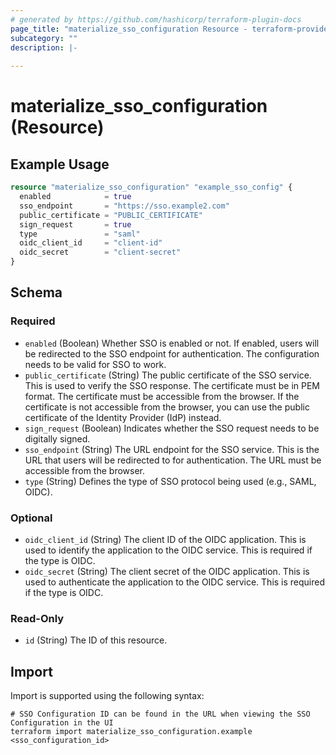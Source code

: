 ```yaml
---
# generated by https://github.com/hashicorp/terraform-plugin-docs
page_title: "materialize_sso_configuration Resource - terraform-provider-materialize"
subcategory: ""
description: |-
  
---
```


# materialize_sso_configuration (Resource)



## Example Usage

```terraform
resource "materialize_sso_configuration" "example_sso_config" {
  enabled            = true
  sso_endpoint       = "https://sso.example2.com"
  public_certificate = "PUBLIC_CERTIFICATE"
  sign_request       = true
  type               = "saml"
  oidc_client_id     = "client-id"
  oidc_secret        = "client-secret"
}
```

<!-- schema generated by tfplugindocs -->
## Schema

### Required

- `enabled` (Boolean) Whether SSO is enabled or not. If enabled, users will be redirected to the SSO endpoint for authentication. The configuration needs to be valid for SSO to work.
- `public_certificate` (String) The public certificate of the SSO service. This is used to verify the SSO response. The certificate must be in PEM format. The certificate must be accessible from the browser. If the certificate is not accessible from the browser, you can use the public certificate of the Identity Provider (IdP) instead.
- `sign_request` (Boolean) Indicates whether the SSO request needs to be digitally signed.
- `sso_endpoint` (String) The URL endpoint for the SSO service. This is the URL that users will be redirected to for authentication. The URL must be accessible from the browser.
- `type` (String) Defines the type of SSO protocol being used (e.g., SAML, OIDC).

### Optional

- `oidc_client_id` (String) The client ID of the OIDC application. This is used to identify the application to the OIDC service. This is required if the type is OIDC.
- `oidc_secret` (String) The client secret of the OIDC application. This is used to authenticate the application to the OIDC service. This is required if the type is OIDC.

### Read-Only

- `id` (String) The ID of this resource.

## Import

Import is supported using the following syntax:

```shell
# SSO Configuration ID can be found in the URL when viewing the SSO Configuration in the UI
terraform import materialize_sso_configuration.example <sso_configuration_id>
```
